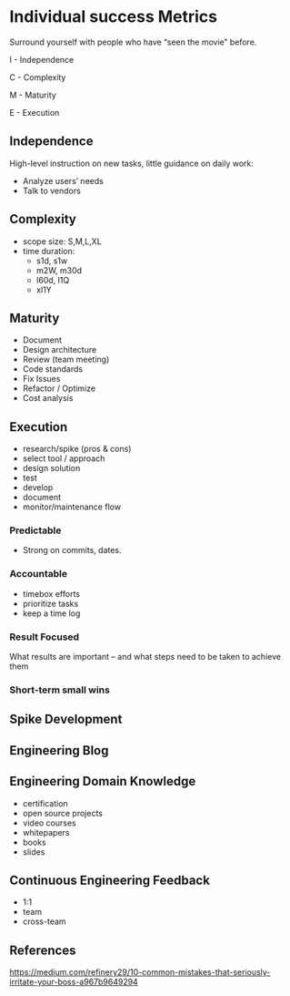 # Individual success Metrics

 Surround yourself with people who have “seen the movie” before.
 
I - Independence 

C - Complexity

M - Maturity

E - Execution

## Independence 
High-level instruction on new tasks, little guidance on daily work:
- Analyze users’ needs 
- Talk to vendors

## Complexity
- scope size: S,M,L,XL
- time duration: 
  - s1d, s1w
  - m2W, m30d
  - l60d, l1Q
  - xl1Y


## Maturity
- Document
- Design architecture 
- Review (team meeting)
- Code standards
- Fix Issues
- Refactor / Optimize
- Cost analysis

## Execution
- research/spike (pros & cons) 
- select tool / approach
- design solution
- test
- develop
- document
- monitor/maintenance flow


### Predictable
- Strong on commits, dates.

### Accountable
- timebox efforts
- prioritize tasks
- keep a time log

### Result Focused
What results are important – and what steps need to be taken to achieve them

### Short-term small wins

## Spike Development

## Engineering Blog

## Engineering Domain Knowledge 
- certification
- open source projects
- video courses
- whitepapers
- books
- slides

## Continuous Engineering Feedback
- 1:1 
- team
- cross-team

## References
https://medium.com/refinery29/10-common-mistakes-that-seriously-irritate-your-boss-a967b9649294

